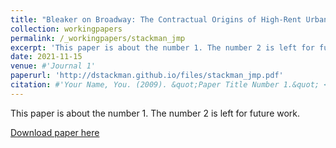 ```yaml
---
title: "Bleaker on Broadway: The Contractual Origins of High-Rent Urban Blight"
collection: workingpapers
permalink: /_workingpapers/stackman_jmp
excerpt: 'This paper is about the number 1. The number 2 is left for future work.'
date: 2021-11-15
venue: #'Journal 1'
paperurl: 'http://dstackman.github.io/files/stackman_jmp.pdf'
citation: #'Your Name, You. (2009). &quot;Paper Title Number 1.&quot; <i>Journal 1</i>. 1(1).'
---
```

This paper is about the number 1. The number 2 is left for future work.

[Download paper here](http://dstackman.github.io/files/stackman_jmp.pdf)

